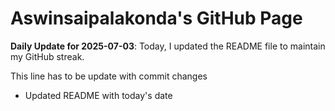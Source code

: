 # Aswinsaipalakonda's GitHub Page



**Daily Update for 2025-07-03**: Today, I updated the README file to maintain my GitHub streak.

This line has to be update with commit changes
 - Updated README with today's date
